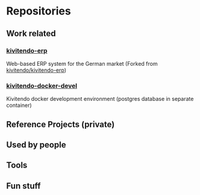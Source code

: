 # Repositories

## Work related

### [kivitendo-erp](https://github.com/rebootl/kivitendo-erp)
Web-based ERP system for the German market (Forked from [kivitendo/kivitendo-erp](https://github.com/kivitendo/kivitendo-erp))

### [kivitendo-docker-devel](https://github.com/rebootl/kivitendo-docker-devel)
Kivitendo docker development environment (postgres database in separate container)

## Reference Projects (private)

## Used by people

## Tools

## Fun stuff
